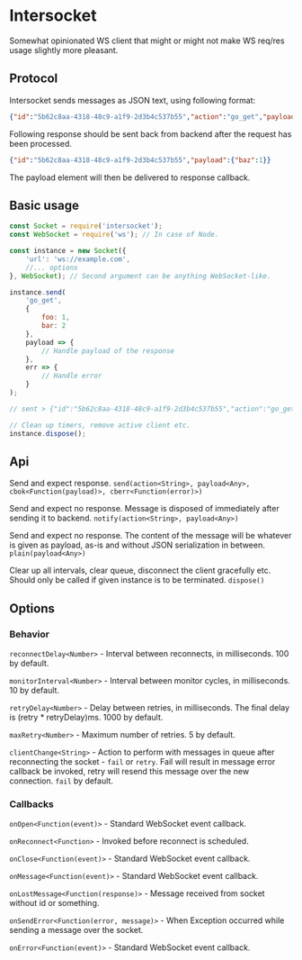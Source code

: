 # Intersocket

Somewhat opinionated WS client that might or might not make WS req/res usage slightly more pleasant.

## Protocol

Intersocket sends messages as JSON text, using following format:

```json
{"id":"5b62c8aa-4318-48c9-a1f9-2d3b4c537b55","action":"go_get","payload":{"foo":1,"bar":2}}
```

Following response should be sent back from backend after the request has been processed.

```json
{"id":"5b62c8aa-4318-48c9-a1f9-2d3b4c537b55","payload":{"baz":1}}
```

The payload element will then be delivered to response callback.

## Basic usage

```js
const Socket = require('intersocket');
const WebSocket = require('ws'); // In case of Node.

const instance = new Socket({
    'url': 'ws://example.com',
    //... options
}, WebSocket); // Second argument can be anything WebSocket-like.

instance.send(
    'go_get',
    {
        foo: 1,
        bar: 2
    },
    payload => {
        // Handle payload of the response
    },
    err => {
        // Handle error
    }
);

// sent > {"id":"5b62c8aa-4318-48c9-a1f9-2d3b4c537b55","action":"go_get","payload":{"foo":1,"bar":2}}

// Clean up timers, remove active client etc.
instance.dispose();

```

## Api

Send and expect response.
`send(action<String>, payload<Any>, cbok<Function(payload)>, cberr<Function(error)>)`

Send and expect no response. Message is disposed of immediately after sending it to backend.
`notify(action<String>, payload<Any>)`

Send and expect no response. The content of the message will be whatever is given as payload, as-is
and without JSON serialization in between.
`plain(payload<Any>)`

Clear up all intervals, clear queue, disconnect the client gracefully etc. Should only be called
if given instance is to be terminated.
`dispose()`

## Options

### Behavior
`reconnectDelay<Number>` - Interval between reconnects, in milliseconds. 100 by default.

`monitorInterval<Number>` - Interval between monitor cycles, in milliseconds. 10 by default.

`retryDelay<Number>` - Delay between retries, in milliseconds. The final delay is (retry * retryDelay)ms. 1000 by default.

`maxRetry<Number>`  - Maximum number of retries. 5 by default.

`clientChange<String>` - Action to perform with messages in queue after reconnecting the socket - `fail` or `retry`. Fail will result in message error callback be invoked, retry will resend this message over the new connection. `fail` by default.

### Callbacks

`onOpen<Function(event)>` - Standard WebSocket event callback. 

`onReconnect<Function>` - Invoked before reconnect is scheduled.

`onClose<Function(event)>` - Standard WebSocket event callback. 

`onMessage<Function(event)>` - Standard WebSocket event callback. 

`onLostMessage<Function(response)>` - Message received from socket without id or something.

`onSendError<Function(error, message)>` - When Exception occurred while sending a message over the socket.

`onError<Function(event)>` - Standard WebSocket event callback. 
